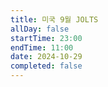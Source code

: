 ```yaml
---
title: 미국 9월 JOLTS
allDay: false
startTime: 23:00
endTime: 11:00
date: 2024-10-29
completed: false
---
```

